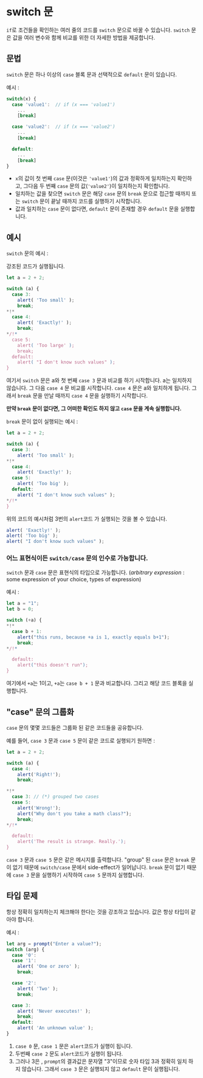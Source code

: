 # switch 문

`if`로 조건들을 확인하는 여러 줄의 코드를 `switch` 문으로 바꿀 수 있습니다.
`switch` 문은 값을 여러 변수와 함께 비교를 위한 더 자세한 방법을 제공합니다.


## 문법

`switch` 문은 하나 이상의 `case` 블록 문과 선택적으로 `default` 문이 있습니다.

예시 :

```js no-beautify
switch(x) {
  case 'value1':  // if (x === 'value1')
    ...
    [break]

  case 'value2':  // if (x === 'value2')
    ...
    [break]

  default:
    ...
    [break]
}
```

- `x`의 값이 첫 번째 `case` 문(이것은 `'value1'`)의 값과 정확하게 일치하는지 확인하고, 그다음 두 번째 `case` 문의 값(`'value2'`)이 일치하는지 확인합니다.
- 일치하는 값을 찾으면 `switch` 문은 해당 `case` 문의 `break` 문으로 접근할 때까지 또는 `switch` 문이 끝날 때까지 코드를 실행하기 시작합니다.
- 값과 일치하는 `case` 문이 없다면, `default` 문이 존재할 경우 `default` 문을 실행합니다.

## 예시

`switch` 문의 예시 :

강조된 코드가 실행됩니다.

```js run
let a = 2 + 2;

switch (a) {
  case 3:
    alert( 'Too small' );
    break;
*!*
  case 4:
    alert( 'Exactly!' );
    break;
*/!*
  case 5:
    alert( 'Too large' );
    break;
  default:
    alert( "I don't know such values" );
}
```

여기서 `switch` 문은 a와 첫 번째 `case 3` 문과 비교를 하기 시작합니다. a는 일치하지 않습니다. 그 다음 `case 4` 문 비교를 시작합니다. `case 4` 문은 a와 일치하게 됩니다. 그래서 `break` 문을 만날 때까지 `case 4` 문을 실행하기 시작합니다.

**만약 `break` 문이 없다면, 그 어떠한 확인도 하지 않고 `case` 문을 계속 실행합니다.**

`break` 문이 없이 실행되는 예시 :

```js run
let a = 2 + 2;

switch (a) {
  case 3:
    alert( 'Too small' );
*!*
  case 4:
    alert( 'Exactly!' );
  case 5:
    alert( 'Too big' );
  default:
    alert( "I don't know such values" );
*/!*
}
```

위의 코드의 예시처럼 3번의 `alert`코드 가 실행되는 것을 볼 수 있습니다.

```js
alert( 'Exactly!' );
alert( 'Too big' );
alert( "I don't know such values" );
```

### 어느 표현식이든 `switch/case` 문의 인수로 가능합니다.

`switch` 문과 `case` 문은 표현식의 타입으로 가능합니다.
(*arbitrary expression* : some expression of your choice, types of expression)

예시 :

```js run
let a = "1";
let b = 0;

switch (+a) {
*!*
  case b + 1:
    alert("this runs, because +a is 1, exactly equals b+1");
    break;
*/!*

  default:
    alert("this doesn't run");
}
```

여기에서 `+a`는 1이고, `+a`는 `case b + 1` 문과 비교합니다. 그리고 해당 코드 블록을 실행합니다.

## "case" 문의 그룹화

`case` 문의 몇몇 코드들은 그룹화 된 같은 코드들을 공유합니다.

예를 들어, `case 3` 문과 `case 5` 문이 같은 코드로 실행되기 원하면 :

```js run no-beautify
let a = 2 + 2;

switch (a) {
  case 4:
    alert('Right!');
    break;

*!*
  case 3: // (*) grouped two cases
  case 5:
    alert('Wrong!');
    alert("Why don't you take a math class?");
    break;
*/!*

  default:
    alert('The result is strange. Really.');
}
```

`case 3` 문과 `case 5` 문은 같은 메시지를 출력합니다.
"group" 된 `case` 문은 `break` 문이 없기 때문에 `switch/case` 문에서 side-effect가 일어납니다. `break` 문이 없기 때문에 `case 3` 문을 실행하기 시작하여 `case 5` 문까지 실행합니다.

## 타입 문제

항상 정확히 일치하는지 체크해야 한다는 것을 강조하고 있습니다.
값은 항상 타입이 같아야 합니다.

예시 :

```js run
let arg = prompt("Enter a value?");
switch (arg) {
  case '0':
  case '1':
    alert( 'One or zero' );
    break;

  case '2':
    alert( 'Two' );
    break;

  case 3:
    alert( 'Never executes!' );
    break;
  default:
    alert( 'An unknown value' );
}
```

1. `case 0` 문, `case 1` 문은 `alert`코드가 실행이 됩니다.
2. 두번째 `case 2` 문도 `alert`코드가 실행이 됩니다.
3. 그러나 3은 , `prompt`의 결과값은 문자열 "3"이므로 숫자 타입 3과 정확히 일치 하지 않습니다. 그래서  `case 3` 문은 실행되지 않고 `default` 문이 실행됩니다.